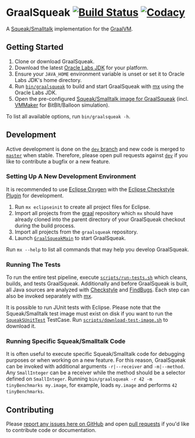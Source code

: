 # GraalSqueak [![Build Status][travis_badge]][travis] [![Codacy][codacy_badge]][codacy]

A [Squeak/Smalltalk][squeak] implementation for the [GraalVM][graalvm].


## Getting Started

1. Clone or download GraalSqueak.
2. Download the latest [Oracle Labs JDK][labsjdk] for your platform.
3. Ensure your `JAVA_HOME` environment variable is unset or set it to
   Oracle Labs JDK's home directory.
4. Run [`bin/graalsqueak`][graalsqueak] to build and start GraalSqueak with
   [mx] using the Oracle Labs JDK.
5. Open the pre-configured
   [Squeak/Smalltalk image for GraalSqueak][graalsqueak_image]
   (incl. [VMMaker] for BitBlt/Balloon simulation).

To list all available options, run `bin/graalsqueak -h`.


## Development

Active development is done on the [`dev` branch][dev] and new code is merged to
[`master`][master] when stable.
Therefore, please open pull requests against [`dev`][dev] if you like to
contribute a bugfix or a new feature.


### Setting Up A New Development Environment

It is recommended to use [Eclipse Oxygen][eclipse_oxygen] with the
[Eclipse Checkstyle Plugin][eclipse_cs] for development.

1. Run `mx eclipseinit` to create all project files for Eclipse.
2. Import all projects from the [graal] repository which `mx` should have
   already cloned into the parent directory of your GraalSqueak checkout during
   the build process.
3. Import all projects from the `graalsqueak` repository.
4. Launch [`GraalSqueakMain`][graalsqueakmain] to start GraalSqueak.

Run `mx --help` to list all commands that may help you develop GraalSqueak.


### Running The Tests

To run the entire test pipeline, execute [`scripts/run-tests.sh`][run_tests]
which cleans, builds, and tests GraalSqueak.
Additionally and before GraalSqueak is built, all Java sources are analyzed with
[Checkstyle] and [FindBugs].
Each step can also be invoked separately with [mx].

It is possible to run JUnit tests with Eclipse.
Please note that the Squeak/Smalltalk test image must exist on disk if you want
to run the [`SqueakSUnitTest`][sunit] TestCase.
Run [`scripts/download-test-image.sh`][test_image] to download it.


### Running Specific Squeak/Smalltalk Code

It is often useful to execute specific Squeak/Smalltalk code for debugging
purposes or when working on a new feature.
For this reason, GraalSqueak can be invoked with additional arguments
`-r|--receiver` and `-m|--method`.
Any `SmallInteger` can be a receiver while the method should be a selector
defined on `SmallInteger`.
Running `bin/graalsqueak -r 42 -m tinyBenchmarks my.image`, for example, loads
`my.image` and performs `42 tinyBenchmarks`.


## Contributing

Please [report any issues here on GitHub][issues] and open
[pull requests][pull_request] if you'd like to contribute code or documentation.



[checkstyle]: http://checkstyle.org/
[codacy]: https://app.codacy.com/app/fniephaus/graalsqueak/dashboard
[codacy_badge]: https://api.codacy.com/project/badge/Coverage/9748bfe3726b48c8973e3808549f6d05
[dev]: ../../tree/dev
[eclipse_cs]: http://checkstyle.org/eclipse-cs/
[eclipse_oxygen]: https://www.eclipse.org/oxygen/
[findbugs]: http://findbugs.sourceforge.net/
[graal]: https://github.com/oracle/graal
[graalsqueak]: bin/graalsqueak
[graalsqueakmain]: src/de.hpi.swa.graal.squeak/src/de/hpi/swa/graal/squeak/GraalSqueakMain.java
[graalsqueak_image]: https://dl.bintray.com/hpi-swa-lab/GraalSqueak/images/graal-squeak-image-18067.zip
[graalvm]: http://www.graalvm.org/
[graalvm_download]: http://www.graalvm.org/downloads/
[issues]: ../../issues/new
[labsjdk]: http://www.oracle.com/technetwork/oracle-labs/program-languages/downloads/index.html
[master]: ../../tree/master
[mx]: https://github.com/graalvm/mx
[pull_request]: ../../compare/dev...
[run_tests]: scripts/run-tests.sh
[squeak]: https://squeak.org
[sunit]: src/de.hpi.swa.graal.squeak.test/src/de/hpi/swa/graal/squeak/test/SqueakSUnitTest.java
[test_image]: scripts/download-test-image.sh
[travis]: https://travis-ci.com/hpi-swa-lab/graalsqueak
[travis_badge]: https://travis-ci.com/hpi-swa-lab/graalsqueak.svg?token=7fqzGEv22MQpvpU7RhK5&branch=master
[vmmaker]: http://source.squeak.org/VMMaker/
